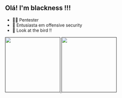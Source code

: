 ## Olá! I'm blackness !!!

- 👨‍💻 Pentester
- 🖤 Entusiasta em offensive security
- 👻 Look at the bird !!

<div>
  <a href="">
  <img height="180em" src="https://github-readme-stats.vercel.app/api?username=blackness&show_icons=true&theme=merko">
  <img height="180em" src="https://github-readme-stats.vercel.app/api?username=anuraghazra&show_icons=true&theme=merko">
</div>
